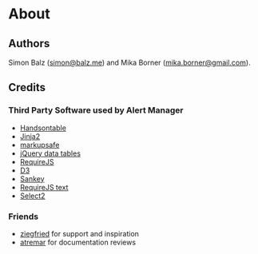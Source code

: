 # About

## Authors

Simon Balz (<simon@balz.me>) and Mika Borner (<mika.borner@gmail.com>).

## Credits

### Third Party Software used by Alert Manager

* [Handsontable](https://handsontable.com/)
* [Jinja2](http://jinja.pocoo.org/docs/dev/)
* [markupsafe](https://pypi.python.org/pypi/MarkupSafe)
* [jQuery data tables](https://www.datatables.net/)
* [RequireJS](http://requirejs.org/)
* [D3](https://d3js.org/)
* [Sankey](https://github.com/kunalb/d3-plugins/tree/sankey/sankey)
* [RequireJS text](https://github.com/requirejs/text)
* [Select2](https://github.com/select2/select2)

### Friends

* [ziegfried](https://github.com/ziegfried/) for support and inspiration
* [atremar](https://github.com/atremar) for documentation reviews